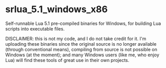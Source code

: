 # srlua_5.1_windows_x86
Self-runnable Lua 5.1 pre-compiled binaries for Windows, for building Lua scripts into executable files. 

DISCLAIMER: this is not my code, and I do not take credit for it. I'm uploading these binaries since the original source is no longer available (through conventional means), compiling from source is not possible on Windows (at the moment); and many Windows users (like me, who enjoy Lua) will find these tools of great use in their own projects.
